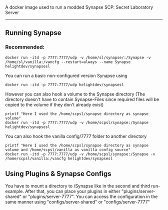 A docker image used to run a modded Synapse SCP: Secret Laboratory Server

---

## Running Synapse
### Recommended:
```shell
docker run -itd -p 7777:7777/udp -v /home/sl/synapse/:/Synapse -v /home/sl/vanilla:/vancfg --restart=always --name Synapse helightdev/synapsesl
```

You can run a basic non-configured version Synapse using
```shell
docker run -itd -p 7777:7777/udp helightdev/synapsesl
```
However you can also hook a volume to the Synapse directory (The directory doesn't
have to contain Synapse-Files since required files will be copied to the volume
if they don't already exist)
```shell
printf "Here I used the /home/scpsl/synapse directory as synapse volume"
docker run -itd -p 7777:7777/udp -v /home/scpsl/synapse:/Synapse helightdev/synapsesl
```
You can also hook the vanilla config/7777 folder to another directory 
```shell
printf "Here I used the /home/scpsl/synapse directory as synapse volume and /home/scpsl/vanilla as vanilla config source"
docker run -itd -p 7777:7777/udp -v /home/scpsl/synapse:/Synapse -v /home/scpsl/vanilla:/vancfg helightdev/synapsesl
```

## Using Plugins & Synapse Configs
You have to mount a directory to /Synapse like in the second and third run-example. 
After that, you can place your plugins in either "plugins/server-shared" or "plugins/server-7777".
You can access the configuration in the same manner using "configs/server-shared" or "configs/server-7777" 